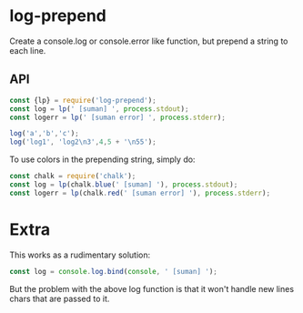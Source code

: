 
# log-prepend

Create a console.log or console.error like function, but prepend a string to each line.

## API

```js
const {lp} = require('log-prepend');
const log = lp(' [suman] ', process.stdout);
const logerr = lp(' [suman error] ', process.stderr);

log('a','b','c');
log('log1', 'log2\n3',4,5 + '\n55');

```

To use colors in the prepending string, simply do:

```js
const chalk = require('chalk');
const log = lp(chalk.blue(' [suman] '), process.stdout);
const logerr = lp(chalk.red(' [suman error] '), process.stderr);
```


# Extra

This works as a rudimentary solution:

```js
const log = console.log.bind(console, ' [suman] ');
```

But the problem with the above log function is that it won't handle new lines chars that are passed to it.

